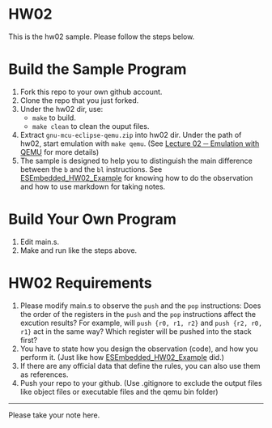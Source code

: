 HW02
===
This is the hw02 sample. Please follow the steps below.

# Build the Sample Program
1. Fork this repo to your own github account.
2. Clone the repo that you just forked.
3. Under the hw02 dir, use:
	* `make` to build.
	* `make clean` to clean the ouput files.
4. Extract `gnu-mcu-eclipse-qemu.zip` into hw02 dir. Under the path of hw02, start emulation with `make qemu`. (See [Lecture 02 ─ Emulation with QEMU] for more details)
5. The sample is designed to help you to distinguish the main difference between the `b` and the `bl` instructions. See [ESEmbedded_HW02_Example] for knowing how to do the observation and how to use markdown for taking notes.

# Build Your Own Program
1. Edit main.s.
2. Make and run like the steps above.

# HW02 Requirements
1. Please modify main.s to observe the `push` and the `pop` instructions: Does the order of the registers in the `push` and the `pop` instructions affect the excution results? For example, will `push {r0, r1, r2}` and `push {r2, r0, r1}` act in the same way? Which register will be pushed into the stack first?
2. You have to state how you design the observation (code), and how you perform it. (Just like how [ESEmbedded_HW02_Example] did.)
3. If there are any official data that define the rules, you can also use them as references.
4. Push your repo to your github. (Use .gitignore to exclude the output files like object files or executable files and the qemu bin folder)

[Lecture 02 ─ Emulation with QEMU]: http://www.nc.es.ncku.edu.tw/course/embedded/02/#Emulation-with-QEMU
[ESEmbedded_HW02_Example]: https://github.com/vwxyzjimmy/ESEmbeded_02labs

--------------------

Please take your note here.
